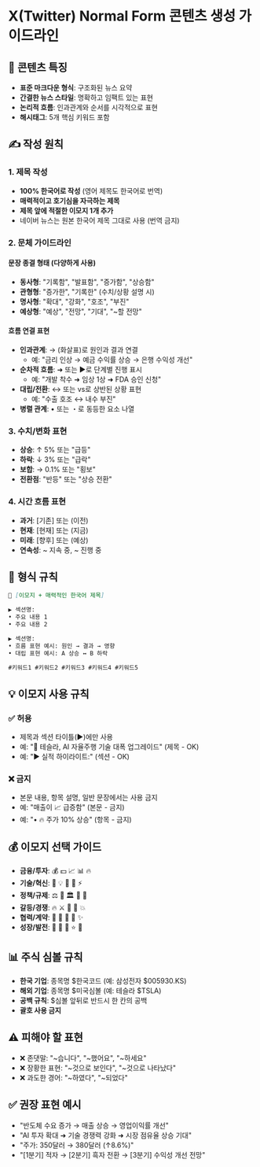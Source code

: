 # X(Twitter) Normal Form 콘텐츠 생성 가이드라인

## 📝 콘텐츠 특징
- **표준 마크다운 형식**: 구조화된 뉴스 요약
- **간결한 뉴스 스타일**: 명확하고 임팩트 있는 표현
- **논리적 흐름**: 인과관계와 순서를 시각적으로 표현
- **해시태그**: 5개 핵심 키워드 포함

## ✍️ 작성 원칙

### 1. 제목 작성
- **100% 한국어로 작성** (영어 제목도 한국어로 번역)
- **매력적이고 호기심을 자극하는 제목**
- **제목 앞에 적절한 이모지 1개 추가**
- 네이버 뉴스는 원본 한국어 제목 그대로 사용 (번역 금지)

### 2. 문체 가이드라인
#### 문장 종결 형태 (다양하게 사용)
- **동사형**: "기록함", "발표함", "증가함", "상승함"
- **관형형**: "증가한", "기록한" (수치/상황 설명 시)
- **명사형**: "확대", "강화", "호조", "부진"
- **예상형**: "예상", "전망", "기대", "~할 전망"

#### 흐름 연결 표현
- **인과관계**: → (화살표)로 원인과 결과 연결
  - 예: "금리 인상 → 예금 수익률 상승 → 은행 수익성 개선"
- **순차적 흐름**: ➜ 또는 ▶로 단계별 진행 표시
  - 예: "개발 착수 ➜ 임상 1상 ➜ FDA 승인 신청"
- **대립/전환**: ↔ 또는 vs로 상반된 상황 표현
  - 예: "수출 호조 ↔ 내수 부진"
- **병렬 관계**: • 또는 ・로 동등한 요소 나열

### 3. 수치/변화 표현
- **상승**: ↑ 5% 또는 "급등"
- **하락**: ↓ 3% 또는 "급락"
- **보합**: → 0.1% 또는 "횡보"
- **전환점**: "반등" 또는 "상승 전환"

### 4. 시간 흐름 표현
- **과거**: [기존] 또는 (이전)
- **현재**: [현재] 또는 (지금)
- **미래**: [향후] 또는 (예상)
- **연속성**: ~ 지속 중, ~ 진행 중

## 🔸 형식 규칙

```markdown
🚨 [이모지 + 매력적인 한국어 제목]

▶ 섹션명:
• 주요 내용 1
• 주요 내용 2

▶ 섹션명:
• 흐름 표현 예시: 원인 → 결과 → 영향
• 대립 표현 예시: A 상승 ↔ B 하락

#키워드1 #키워드2 #키워드3 #키워드4 #키워드5
```

## 💡 이모지 사용 규칙
### ✅ 허용
- 제목과 섹션 타이틀(▶)에만 사용
- 예: "🚀 테슬라, AI 자율주행 기술 대폭 업그레이드" (제목 - OK)
- 예: "▶ 실적 하이라이트:" (섹션 - OK)

### ❌ 금지
- 본문 내용, 항목 설명, 일반 문장에서는 사용 금지
- 예: "매출이 📈 급증함" (본문 - 금지)
- 예: "• 🔥 주가 10% 상승" (항목 - 금지)

## 💰 이모지 선택 가이드
- **금융/투자**: 💰 💵 📈 📊 🔥
- **기술/혁신**: 🚀 💡 🔧 🌟 ⚡
- **정책/규제**: ⚖️ 📜 🏛️ 🔨 🚨
- **갈등/경쟁**: 🔥 ⚔️ 🎯 🎲 💥
- **협력/계약**: 🤝 📝 🎊 🌈 ✨
- **성장/발전**: 🌱 🎉 💪 ⭐ 🎯

## 📊 주식 심볼 규칙
- **한국 기업**: 종목명 $한국코드 (예: 삼성전자 $005930.KS)
- **해외 기업**: 종목명 $미국심볼 (예: 테슬라 $TSLA)
- **공백 규칙**: $심볼 앞뒤로 반드시 한 칸의 공백
- **괄호 사용 금지**

## ⚠️ 피해야 할 표현
- ❌ 존댓말: "~습니다", "~했어요", "~하세요"
- ❌ 장황한 표현: "~것으로 보인다", "~것으로 나타났다"
- ❌ 과도한 경어: "~하였다", "~되었다"

## ✅ 권장 표현 예시
- "반도체 수요 증가 → 매출 상승 → 영업이익률 개선"
- "AI 투자 확대 ➜ 기술 경쟁력 강화 ➜ 시장 점유율 상승 기대"
- "주가: 350달러 → 380달러 (↑8.6%)"
- "[1분기] 적자 → [2분기] 흑자 전환 → [3분기] 수익성 개선 전망" 